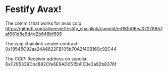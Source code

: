 # Festify Avax!
The commit that works for avax ccip:
https://github.com/aliveevie/festify_chainlink/commit/ed18fb06ea07278657af681d8e6d4d2b648bf696

The ccip chainlink sender contract: 0x18545C92aa24A6822FB105b70A2f40B169c92C44

The CCIP: Receiver address on sepolia: 0xF295339Dbc882Cfe6E9AD0515bF00e3a92b8376f